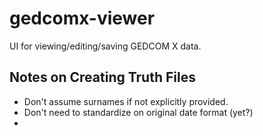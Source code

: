 # gedcomx-viewer

UI for viewing/editing/saving GEDCOM X data.

## Notes on Creating Truth Files

* Don't assume surnames if not explicitly provided.
* Don't need to standardize on original date format (yet?)
* 
